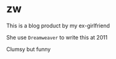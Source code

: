 # zw

This is a blog product by my ex-girlfriend

She use `Dreamweaver` to write this at 2011

Clumsy but funny
